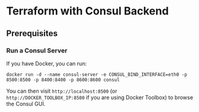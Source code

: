 # Terraform with Consul Backend

## Prerequisites

### Run a Consul Server

If you have Docker, you can run:

```
docker run -d --name consul-server -e CONSUL_BIND_INTERFACE=eth0 -p 8500:8500 -p 8400:8400 -p 8600:8600 consul
```

You can then visit `http://localhost:8500` (or `http://DOCKER_TOOLBOX_IP:8500` if you are using Docker Toolbox) to browse the Consul GUI.
